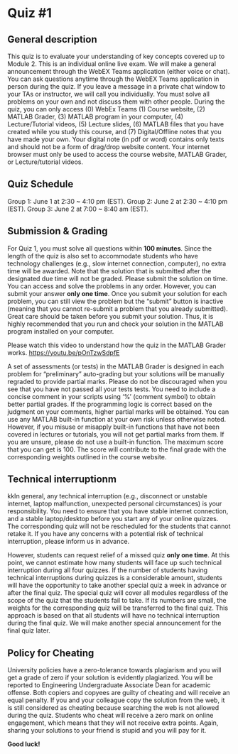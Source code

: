 # Quiz #1

## General description
This quiz is to evaluate your understanding of key concepts covered up to Module 2. This is an individual online live exam. We will make a general announcement through the WebEX Teams application (either voice or chat). You can ask questions anytime through the WebEX Teams application in person during the quiz. If you leave a message in a private chat window to your TAs or instructor, we will call you individually. You must solve all problems on your own and not discuss them with other people. During the quiz, you can only access (0) WebEx Teams (1) Course website, (2) MATLAB Grader, (3) MATLAB program in your computer, (4) Lecture/Tutorial videos, (5) Lecture slides, (6) MATLAB files that you have created while you study this course, and (7) Digital/Offline notes that you have made your own. Your digital note (in pdf or word) contains only texts and should not be a form of drag/drop website content. Your internet browser must only be used to access the course website, MATLAB Grader, or Lecture/tutorial videos. 

## Quiz Schedule
Group 1:  June 1 at 2:30 ~ 4:10 pm (EST).
Group 2:  June 2 at 2:30 ~ 4:10 pm (EST).
Group 3:  June 2 at 7:00 ~ 8:40 am (EST). 


## Submission & Grading
For Quiz 1, you must solve all questions within **100 minutes**. Since the length of the quiz is also set to accommodate students who have technology challenges (e.g., slow internet connection, computer), no extra time will be awarded. Note that the solution that is submitted after the designated due time will not be graded. Please submit the solution on time. You can access and solve the problems in any order. However, you can submit your answer **only one time**. Once you submit your solution for each problem, you can still view the problem but the “submit” button is inactive (meaning that you cannot re-submit a problem that you already submitted). Great care should be taken before you submit your solution. Thus, it is highly recommended that you run and check your solution in the MATLAB program installed on your computer. 

Please watch this video to understand how the quiz in the MATLAB Grader works. 
https://youtu.be/pOnTzwSdpfE 

A set of assessments (or tests) in the MATLAB Grader is designed in each problem for “preliminary” auto-grading but your solutions will be manually regraded to provide partial marks. Please do not be discouraged when you see that you have not passed all your tests tests. You need to include a concise comment in your scripts using ‘%’ (comment symbol) to obtain better partial grades. If the programming logic is correct based on the judgment on your comments, higher partial marks will be obtained. You can use any MATLAB built-in function at your own risk unless otherwise noted. However, if you misuse or misapply built-in functions that have not been covered in lectures or tutorials, you will not get partial marks from them. If you are unsure, please do not use a built-in function. The maximum score that you can get is 100. The score will contribute to the final grade with the corresponding weights outlined in the course website. 

## Technical interruptionm
kkIn general, any technical interruption (e.g., disconnect or unstable internet, laptop malfunction, unexpected personal circumstances) is your responsibility. You need to ensure that you have stable internet connection, and a stable laptop/desktop before you start any of your online quizzes. The corresponding quiz will not be rescheduled for the students that cannot retake it. If you have any concerns with a potential risk of technical interruption, please inform us in advance. 

However, students can request relief of a missed quiz **only one time**. At this point, we cannot estimate how many students will face up such technical interruption during all four quizzes. If the number of students having technical interruptions during quizzes is a considerable amount, students will have the opportunity to take another special quiz a week in advance or after the final quiz. The special quiz will cover all modules regardless of the scope of the quiz that the students fail to take. If its numbers are small, the weights for the corresponding quiz will be transferred to the final quiz. This approach is based on that all students will have no technical interruption during the final quiz. We will make another special announcement for the final quiz later. 

## Policy for Cheating 
University policies have a zero-tolerance towards plagiarism and you will get a grade of zero if your solution is evidently plagiarized. You will be reported to Engineering Undergraduate Associate Dean for academic offense. Both copiers and copyees are guilty of cheating and will receive an equal penalty. If you and your colleague copy the solution from the web, it is still considered as cheating because searching the web is not allowed during the quiz. Students who cheat will receive a zero mark on online engagement, which means that they will not receive extra points. Again, sharing your solutions to your friend is stupid and you will pay for it. 

**Good luck!**
